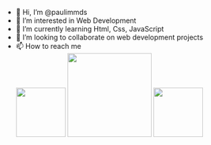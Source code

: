 - 👋 Hi, I’m @paulimmds
- 👀 I’m interested in Web Development
- 🌱 I’m currently learning Html, Css, JavaScript
- 💞️ I’m looking to collaborate on web development projects
- 📫 How to reach me <br>
  <a href="https://t.me/paulimmds"><img width='100px' src="https://img.shields.io/badge/Telegram-2CA5E0?style=for-the-badge&logo=telegram&logoColor=white"></a>
  <a href="mailto:paulo_henriquemds@outlook.com"><img width='170px' src="https://img.shields.io/badge/Microsoft_Outlook-0078D4?style=for-the-badge&logo=microsoft-outlook&logoColor=white"></a>
  <a href="https://linkedin.com/in/paulo-mds"><img width='100px' src='https://img.shields.io/badge/LinkedIn-0077B5?style=for-the-badge&logo=linkedin&logoColor=white'></a>

